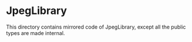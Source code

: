 # JpegLibrary

This directory contains mirrored code of JpegLibrary, except all the public types are made internal.
